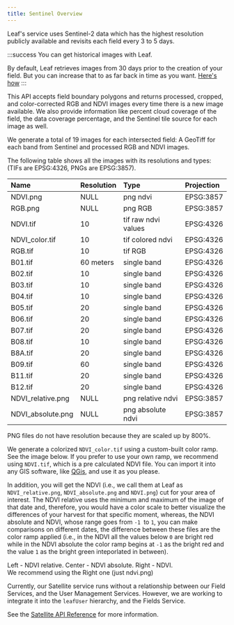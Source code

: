 ```yaml
---
title: Sentinel Overview
---
```



Leaf's
service uses Sentinel-2 data which has the highest resolution publicly available
and revisits each field every 3 to 5 days.

:::success You can get historical images with Leaf.

By default, Leaf retrieves images from 30 days prior to the creation of your
field. But you can increase that to as far back in time as you want.
[Here's how](/docs/docs/satellite_endpoints#post-fields)
:::

<!--
<img alt="Field example" src={useBaseUrl('img/fieldovertime.png')} />
-->

This API accepts field boundary polygons and returns processed, cropped, and
color-corrected RGB and NDVI images every time there is a new image available.
We also provide information like percent cloud coverage of the field, the data
coverage percentage, and the Sentinel tile source for each image as well.

We generate a total of 19 images for each intersected field: A GeoTiff for each
band from Sentinel and processed RGB and NDVI images.

The following table shows all the images with its resolutions and types:
(TIFs are EPSG:4326, PNGs are EPSG:3857).

| Name              | Resolution | Type               | Projection
|:------------------|:-----------|:-------------------|:------------|
| NDVI.png          | NULL       | png ndvi           | EPSG:3857   |
| RGB.png           | NULL       | png RGB            | EPSG:3857   |
| NDVI.tif          | 10         | tif raw ndvi values| EPSG:4326   |
| NDVI_color.tif    | 10         | tif colored ndvi   | EPSG:4326   |
| RGB.tif           | 10         | tif RGB            | EPSG:4326   |
| B01.tif           | 60 meters  | single band        | EPSG:4326   |
| B02.tif           | 10         | single band        | EPSG:4326   |
| B03.tif           | 10         | single band        | EPSG:4326   |
| B04.tif           | 10         | single band        | EPSG:4326   |
| B05.tif           | 20         | single band        | EPSG:4326   |
| B06.tif           | 20         | single band        | EPSG:4326   |
| B07.tif           | 20         | single band        | EPSG:4326   |
| B08.tif           | 10         | single band        | EPSG:4326   |
| B8A.tif           | 20         | single band        | EPSG:4326   |
| B09.tif           | 60         | single band        | EPSG:4326   |
| B11.tif           | 20         | single band        | EPSG:4326   |
| B12.tif           | 20         | single band        | EPSG:4326   |
| NDVI_relative.png | NULL       | png relative ndvi  | EPSG:3857   |
| NDVI_absolute.png | NULL       | png absolute ndvi  | EPSG:3857   |

PNG files do not have resolution because they are scaled up by 800%.

We generate a colorized `NDVI_color.tif` using a custom-built color ramp. See
the image below. If you prefer to use your own ramp, we recommend using `NDVI.tif`,
which is a pre calculated NDVI file. You can import it into any GIS software,
like [QGis][4], and use it as you please.

In addition, you will get the NDVI (i.e., we call them at Leaf as `NDVI_relative.png`, `NDVI_absolute.png` and `NDVI.png`)  cut for your area of interest. The NDVI relative uses the minimum and maximum of the image of that date and, therefore, you would have a color scale to better visualize the differences of your harvest for that specific moment, whereas, the NDVI absolute and NDVI, whose range goes from `-1 `to `1`, you can make comparisons on different dates, the difference between these files are the color ramp applied (i.e., in the NDVI all the values below `0` are bright red while in the NDVI absolute the color ramp begins at `-1` as the bright red and the value `1` as the bright green inteporlated in between).

<!--
<img alt="NDVI example: Left - NDVI relative, Center - NDVI absolute, Right - NDVI" src={useBaseUrl('img/ndvi_files.png')} />
-->

Left - NDVI relative. Center - NDVI absolute. Right - NDVI.  
We recommend using the Right one (just ndvi.png)

Currently, our Satellite service runs without a relationship between our Field Services, and the User Management Services.
However, we are working to integrate it into the `leafUser` hierarchy, and the Fields Service.

See the [Satellite API Reference][satellite_endpoints] for more information.

[satellite_endpoints]: satellite_endpoints.md
[4]: https://www.qgis.org/en/site/
